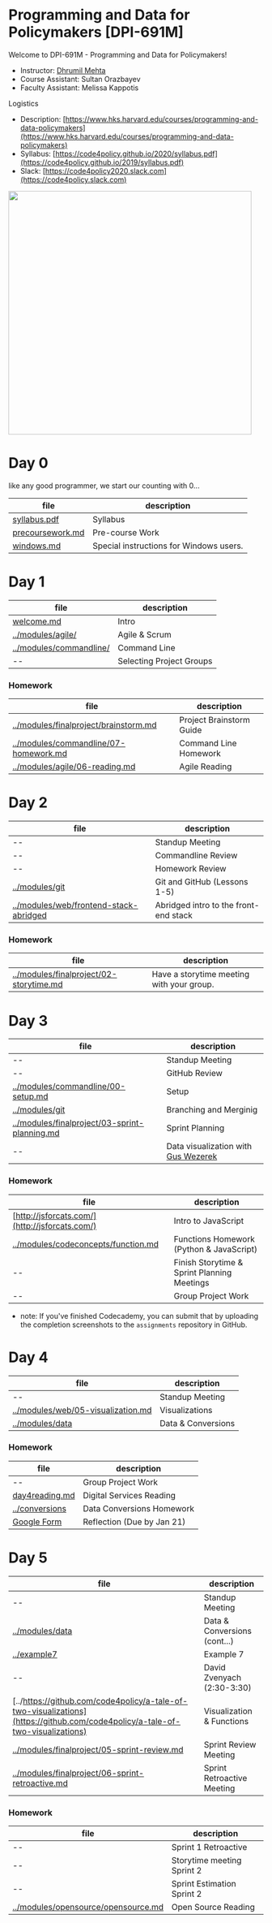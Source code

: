 # Programming and Data for Policymakers [DPI-691M]

Welcome to DPI-691M - Programming and Data for Policymakers!
* Instructor: [Dhrumil Mehta](https://www.hks.harvard.edu/faculty/dhrumil-mehta)
* Course Assistant: Sultan Orazbayev
* Faculty Assistant: Melissa Kappotis

Logistics
* Description: [https://www.hks.harvard.edu/courses/programming-and-data-policymakers](https://www.hks.harvard.edu/courses/programming-and-data-policymakers)
* Syllabus: [https://code4policy.github.io/2020/syllabus.pdf](https://code4policy.github.io/2019/syllabus.pdf)
* Slack: [https://code4policy2020.slack.com](https://code4policy.slack.com)

<img src="images/schedule.png" width="480">

# Day 0
like any good programmer, we start our counting with 0...

file | description
-----|------------
[syllabus.pdf](syllabus.pdf) | Syllabus
[precoursework.md](precoursework.md) | Pre-course Work
[windows.md](windows.md) | Special instructions for Windows users.

# Day 1
file | description
-----|------------
[welcome.md](welcome.md) | Intro
[../modules/agile/](https://github.com/code4policy/modules/tree/master/agile) | Agile & Scrum
[../modules/commandline/](https://github.com/code4policy/modules/tree/master/commandline) | Command Line
-- | Selecting Project Groups

### Homework
file | description
-----|------------
[../modules/finalproject/brainstorm.md](https://github.com/code4policy/modules/blob/master/finalproject/brainstorm.md) | Project Brainstorm Guide
[../modules/commandline/07-homework.md](https://github.com/code4policy/modules/blob/master/commandline/07-homework.md) | Command Line Homework
[../modules/agile/06-reading.md](https://github.com/code4policy/modules/blob/master/agile/06-reading.md) | Agile Reading

# Day 2
file | description
-----|------------
-- | Standup Meeting
-- | Commandline Review
-- | Homework Review
[../modules/git](https://github.com/code4policy/modules/tree/master/git) | Git and GitHub (Lessons 1-5)
[../modules/web/frontend-stack-abridged](https://github.com/code4policy/modules/blob/master/web/frontend-stack-abridged.md) | Abridged intro to the front-end stack

### Homework
file | description
-----|------------
[../modules/finalproject/02-storytime.md](https://github.com/code4policy/modules/blob/master/finalproject/02-storytime.md) | Have a storytime meeting with your group.

# Day 3
file | description
-----|------------
-- | Standup Meeting
-- | GitHub Review
[../modules/commandline/00-setup.md](https://github.com/code4policy/modules/blob/master/commandline/00-setup.md) | Setup
[../modules/git](https://github.com/code4policy/modules/tree/master/git) | Branching and Merginig
[../modules/finalproject/03-sprint-planning.md](https://github.com/code4policy/modules/blob/master/finalproject/03-sprint-planning.md) | Sprint Planning
-- | Data visualization with [Gus Wezerek](https://www.nytco.com/press/gus-wezerek-joins-opinion/)

### Homework
file | description
-----|------------
[http://jsforcats.com/](http://jsforcats.com/) | Intro to JavaScript
[../modules/codeconcepts/function.md](https://github.com/code4policy/modules/blob/master/codeconcepts/function.md) | Functions Homework (Python & JavaScript)
-- | Finish Storytime & Sprint Planning Meetings
-- | Group Project Work

* note: If you've finished Codecademy, you can submit that by uploading the completion screenshots to the `assignments` repository in GitHub.

# Day 4
file | description
-----|------------
-- | Standup Meeting
[../modules/web/05-visualization.md](https://github.com/code4policy/modules/tree/master/web) | Visualizations
[../modules/data](https://github.com/code4policy/modules/tree/master/data) | Data & Conversions

### Homework

file | description
-----|------------
-- | Group Project Work
[day4reading.md](day4reading.md) | Digital Services Reading
[../conversions](https://github.com/code4policy/conversions) | Data Conversions Homework
[Google Form](https://forms.gle/VfE8CVnBRyrE9CoQ6) | Reflection (Due by Jan 21)


# Day 5
file | description
-----|------------
-- | Standup Meeting
[../modules/data](https://github.com/code4policy/modules/tree/master/data) | Data & Conversions (cont...)
[../example7](http://github.com/code4policy/example7/) | Example 7
-- | David Zvenyach (2:30-3:30)
[../https://github.com/code4policy/a-tale-of-two-visualizations](https://github.com/code4policy/a-tale-of-two-visualizations) | Visualization & Functions
[../modules/finalproject/05-sprint-review.md](https://github.com/code4policy/modules/blob/master/finalproject/05-sprint-review.md) | Sprint Review Meeting
[../modules/finalproject/06-sprint-retroactive.md](https://github.com/code4policy/modules/blob/master/finalproject/06-sprint-retrospective.md) | Sprint Retroactive Meeting

### Homework

file | description
-----|------------
-- | Sprint 1 Retroactive
-- | Storytime meeting Sprint 2
-- | Sprint Estimation Sprint 2
[../modules/opensource/opensource.md](https://github.com/code4policy/modules/blob/master/opensource/opensource.md) | Open Source Reading

